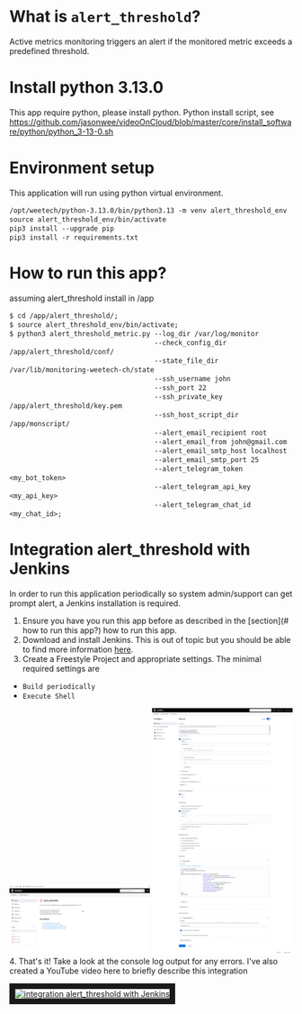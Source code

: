 # What is `alert_threshold`?
Active metrics monitoring triggers an alert if the monitored metric exceeds a predefined threshold.

# Install python 3.13.0
This app require python, please install python. Python install script, see https://github.com/jasonwee/videoOnCloud/blob/master/core/install_software/python/python_3-13-0.sh

# Environment setup
This application will run using python virtual environment.
```
/opt/weetech/python-3.13.0/bin/python3.13 -m venv alert_threshold_env
source alert_threshold_env/bin/activate
pip3 install --upgrade pip
pip3 install -r requirements.txt
```

# How to run this app?
assuming alert_threshold install in /app
```
$ cd /app/alert_threshold/;
$ source alert_threshold_env/bin/activate;
$ python3 alert_threshold_metric.py --log_dir /var/log/monitor
                                    --check_config_dir /app/alert_threshold/conf/
                                    --state_file_dir /var/lib/monitoring-weetech-ch/state
                                    --ssh_username john
                                    --ssh_port 22
                                    --ssh_private_key /app/alert_threshold/key.pem
                                    --ssh_host_script_dir /app/monscript/
                                    --alert_email_recipient root
                                    --alert_email_from john@gmail.com
                                    --alert_email_smtp_host localhost
                                    --alert_email_smtp_port 25
                                    --alert_telegram_token <my_bot_token>
                                    --alert_telegram_api_key <my_api_key>
                                    --alert_telegram_chat_id <my_chat_id>;
```

# Integration alert_threshold with Jenkins
In order to run this application periodically so system admin/support can get
prompt alert, a Jenkins installation is required.
1. Ensure you have you run this app before as described in the [section](# how to run this app?) how to run this app.
2. Download and install Jenkins. This is out of topic but you should be able to
find more information [here](https://www.jenkins.io/download/).
4. Create a Freestyle Project and appropriate settings. The minimal required settings are
  * `Build periodically`
  * `Execute Shell`
<img src="https://raw.githubusercontent.com/weetech-software/alert_threshold/refs/heads/main/docs/assets/alert_threshold_jenkins.png" width="250" width="250" />
<img src="https://raw.githubusercontent.com/weetech-software/alert_threshold/refs/heads/main/docs/assets/jenkins_alert_threshld_configuration.png" width="250" width="250" />
4. That's it! Take a look at the console log output for any errors. I've also created a YouTube video here to briefly describe this integration

<a href="http://www.youtube.com/watch?feature=player_embedded&v=L9Fhhnr_RiY
" target="_blank"><img src="http://img.youtube.com/vi/L9Fhhnr_RiY/0.jpg" 
alt="integration alert_threshold with Jenkins" width="240" height="180" border="10" /></a>
